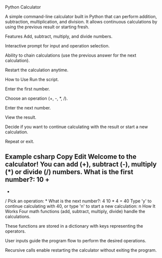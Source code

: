 Python Calculator

A simple command-line calculator built in Python that can perform addition, subtraction, multiplication, and division. It allows continuous calculations by using the previous result or starting fresh.

Features
Add, subtract, multiply, and divide numbers.

Interactive prompt for input and operation selection.

Ability to chain calculations (use the previous answer for the next calculation).

Restart the calculation anytime.

How to Use
Run the script.

Enter the first number.

Choose an operation (+, -, *, /).

Enter the next number.

View the result.

Decide if you want to continue calculating with the result or start a new calculation.

Repeat or exit.

Example
csharp
Copy
Edit
Welcome to the calculator!
You can add (+), subtract (-), multiply (*) or divide (/) numbers.
What is the first number?: 10
+
-
*
/
Pick an operation: *
What is the next number?: 4
10 * 4 = 40
Type 'y' to continue calculating with 40, or type 'n' to start a new calculation: n
How It Works
Four math functions (add, subtract, multiply, divide) handle the calculations.

These functions are stored in a dictionary with keys representing the operators.

User inputs guide the program flow to perform the desired operations.

Recursive calls enable restarting the calculator without exiting the program.
